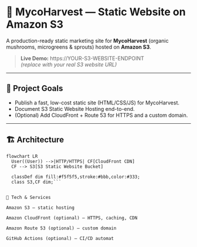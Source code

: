 # 🍄 MycoHarvest — Static Website on Amazon S3

A production-ready static marketing site for **MycoHarvest** (organic mushrooms, microgreens & sprouts) hosted on **Amazon S3**.  

<!-- Optional enhancements include **CloudFront** for HTTPS + CDN and **Route 53** for a custom domain. -->

> **Live Demo:** https://YOUR-S3-WEBSITE-ENDPOINT  
*(replace with your real S3 website URL)*

---

## 🎯 Project Goals
- Publish a fast, low-cost static site (HTML/CSS/JS) for MycoHarvest.
- Document S3 Static Website Hosting end-to-end.
- (Optional) Add CloudFront + Route 53 for HTTPS and a custom domain.

---

## 🏗️ Architecture

```mermaid
flowchart LR
  User((User)) -->|HTTP/HTTPS| CF[CloudFront CDN]
  CF --> S3[S3 Static Website Bucket]

  classDef dim fill:#f5f5f5,stroke:#bbb,color:#333;
  class S3,CF dim;```


🧰 Tech & Services

Amazon S3 — static hosting

Amazon CloudFront (optional) — HTTPS, caching, CDN

Amazon Route 53 (optional) — custom domain

GitHub Actions (optional) — CI/CD automat